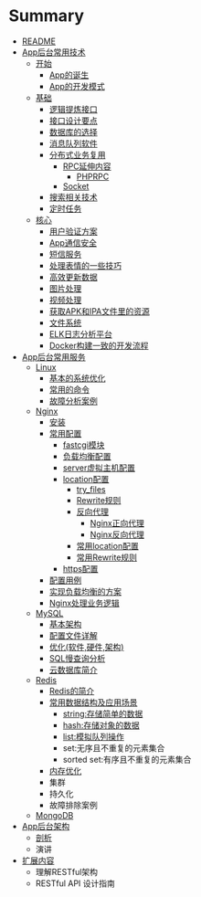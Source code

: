 # Summary

* [README](README.md)
* [App后台常用技术](chapter1.md)
  * [开始](开始.md)
    * [App的诞生](入门/appde-dan-sheng.md)
    * [App的开发模式](入门/appde-kai-fa-mo-shi.md)
  * [基础](基础.md)
    * [逻辑提炼接口](基础/luo-ji-ti-lian-jie-kou.md)
    * [接口设计要点](基础/jie-kou-she-ji-yao-dian.md)
    * [数据库的选择](基础/shu-ju-ku-de-xuan-ze.md)
    * [消息队列软件](基础/xiao-xi-dui-lie-ruan-jian.md)
    * [分布式业务复用](基础/fen-bu-shi-ye-wu-fu-yong.md)
      * [RPC延伸内容](基础/fen-bu-shi-ye-wu-fu-yong/rpcyan-shen-nei-rong.md)
        * [PHPRPC](基础/fen-bu-shi-ye-wu-fu-yong/rpcyan-shen-nei-rong/phprpc.md)
      * [Socket](基础/fen-bu-shi-ye-wu-fu-yong/socket.md)
    * [搜索相关技术](基础/sou-suo-xiang-guan-ji-zhu.md)
    * [定时任务](基础/ding-shi-ren-wu.md)
  * [核心](核心.md)
    * [用户验证方案](核心/yong-hu-yan-zheng-fang-an.md)
    * [App通信安全](核心/apptong-xin-an-quan.md)
    * [短信服务](核心/duan-xin-fu-wu.md)
    * [处理表情的一些技巧](核心/chu-li-biao-qing-de-yi-xie-ji-qiao.md)
    * [高效更新数据](核心/gao-xiao-geng-xin-shu-ju.md)
    * [图片处理](核心/tu-pian-chu-li.md)
    * [视频处理](核心/shi-pin-chu-li.md)
    * [获取APK和IPA文件里的资源](核心/huo-qu-apk-he-ipa-wen-jian-li-de-zi-yuan.md)
    * [文件系统](核心/wen-jian-xi-tong.md)
    * [ELK日志分析平台](核心/elkri-zhi-fen-xi-ping-tai.md)
    * [Docker构建一致的开发流程](核心/dockergou-jian-yi-zhi-de-kai-fa-liu-cheng.md)
* [App后台常用服务](apphou-tai-chang-yong-fu-wu.md)
  * [Linux](apphou-tai-chang-yong-fu-wu/linux.md)
    * [基本的系统优化](apphou-tai-chang-yong-fu-wu/linux/ji-ben-de-xi-tong-you-hua.md)
    * [常用的命令](apphou-tai-chang-yong-fu-wu/linux/chang-yong-de-ming-ling.md)
    * [故障分析案例](apphou-tai-chang-yong-fu-wu/linux/gu-zhang-fen-xi-an-li.md)
  * [Nginx](apphou-tai-chang-yong-fu-wu/nginx.md)
    * [安装](apphou-tai-chang-yong-fu-wu/nginx/an-zhuang.md)
    * [常用配置](apphou-tai-chang-yong-fu-wu/nginx/chang-yong-pei-zhi.md)
      * [fastcgi模块](apphou-tai-chang-yong-fu-wu/nginx/chang-yong-pei-zhi/fastcgimo-kuai.md)
      * [负载均衡配置](apphou-tai-chang-yong-fu-wu/nginx/chang-yong-pei-zhi/fu-zai-jun-heng-pei-zhi.md)
      * [server虚拟主机配置](apphou-tai-chang-yong-fu-wu/nginx/chang-yong-pei-zhi/serverxu-ni-zhu-ji-pei-zhi.md)
      * [location配置](apphou-tai-chang-yong-fu-wu/nginx/chang-yong-pei-zhi/locationpei-zhi.md)
        * [try\_files](apphou-tai-chang-yong-fu-wu/nginx/chang-yong-pei-zhi/locationpei-zhi/tryfiles.md)
        * [Rewrite规则](apphou-tai-chang-yong-fu-wu/nginx/chang-yong-pei-zhi/locationpei-zhi/rewritegui-ze.md)
        * [反向代理](apphou-tai-chang-yong-fu-wu/nginx/chang-yong-pei-zhi/fu-zai-jun-heng-pei-zhi/fan-xiang-dai-li-pei-zhi.md)
          * [Nginx正向代理](apphou-tai-chang-yong-fu-wu/nginx/chang-yong-pei-zhi/fu-zai-jun-heng-pei-zhi/fan-xiang-dai-li-pei-zhi/nginxzheng-xiang-dai-li.md)
          * [Nginx反向代理](apphou-tai-chang-yong-fu-wu/nginx/chang-yong-pei-zhi/fu-zai-jun-heng-pei-zhi/fan-xiang-dai-li-pei-zhi/nginxfan-xiang-dai-li.md)
        * [常用location配置](apphou-tai-chang-yong-fu-wu/nginx/chang-yong-pei-zhi/locationpei-zhi/chang-yong-location-pei-zhi.md)
        * [常用Rewrite规则](apphou-tai-chang-yong-fu-wu/nginx/chang-yong-pei-zhi/locationpei-zhi/rewritegui-ze/chang-yong-rewrite-gui-ze.md)
      * [https配置](apphou-tai-chang-yong-fu-wu/nginx/chang-yong-pei-zhi/httpspei-zhi.md)
    * [配置用例](apphou-tai-chang-yong-fu-wu/nginx/pei-zhi-yong-li.md)
    * [实现负载均衡的方案](apphou-tai-chang-yong-fu-wu/nginx/shi-xian-fu-zai-jun-heng-de-fang-an.md)
    * [Nginx处理业务逻辑](apphou-tai-chang-yong-fu-wu/nginx/nginxchu-li-ye-wu-luo-ji.md)
  * [MySQL](apphou-tai-chang-yong-fu-wu/mysql.md)
    * [基本架构](apphou-tai-chang-yong-fu-wu/mysql/ji-ben-jia-gou.md)
    * [配置文件详解](apphou-tai-chang-yong-fu-wu/mysql/pei-zhi-wen-jian-xiang-jie.md)
    * [优化\(软件,硬件,架构\)](apphou-tai-chang-yong-fu-wu/mysql/you-531628-ruan-4ef62c-ying-4ef62c-jia-678429.md)
    * [SQL慢查询分析](apphou-tai-chang-yong-fu-wu/mysql/sqlman-cha-xun-fen-xi.md)
    * [云数据库简介](apphou-tai-chang-yong-fu-wu/mysql/yun-shu-ju-ku-jian-jie.md)
  * [Redis](apphou-tai-chang-yong-fu-wu/redis.md)
    * [Redis的简介](apphou-tai-chang-yong-fu-wu/redis/redside-jian-jie.md)
    * [常用数据结构及应用场景](apphou-tai-chang-yong-fu-wu/redis/chang-yong-shu-ju-jie-gou-ji-ying-yong-chang-jing.md)
      * [string:存储简单的数据](apphou-tai-chang-yong-fu-wu/redis/chang-yong-shu-ju-jie-gou-ji-ying-yong-chang-jing/stringcun-chu-jian-dan-de-shu-ju.md)
      * [hash:存储对象的数据](apphou-tai-chang-yong-fu-wu/redis/chang-yong-shu-ju-jie-gou-ji-ying-yong-chang-jing/hashcun-chu-dui-xiang-de-shu-ju.md)
      * [list:模拟队列操作](apphou-tai-chang-yong-fu-wu/redis/chang-yong-shu-ju-jie-gou-ji-ying-yong-chang-jing/listmo-ni-dui-lie-cao-zuo.md)
      * set:无序且不重复的元素集合
      * sorted set:有序且不重复的元素集合
    * [内存优化](apphou-tai-chang-yong-fu-wu/redis/nei-cun-you-hua.md)
    * 集群
    * 持久化
    * 故障排除案例
  * [MongoDB](apphou-tai-chang-yong-fu-wu/mongodb.md)
* [App后台架构](apphou-tai-jia-gou.md)
  * [剖析](pou-xi.md)
  * 演讲
* [扩展内容](kuo-zhan-nei-rong.md)
  * 理解RESTful架构
  * RESTful API 设计指南

